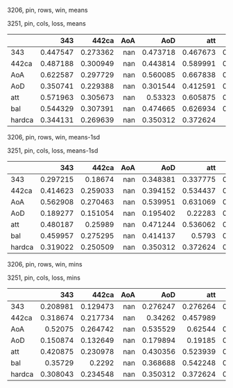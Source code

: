 3206, pin, rows, win, means

3251, pin, cols, loss, means

|        |      343 |    442ca |   AoA |      AoD |      att |      bal |   hardca |
|:-------|---------:|---------:|------:|---------:|---------:|---------:|---------:|
| 343    | 0.447547 | 0.273362 |   nan | 0.473718 | 0.467673 | 0.395739 | 0.422794 |
| 442ca  | 0.487188 | 0.300949 |   nan | 0.443814 | 0.589991 | 0.489485 | 0.376912 |
| AoA    | 0.622587 | 0.297729 |   nan | 0.560085 | 0.667838 | 0.545543 | 0.462584 |
| AoD    | 0.350741 | 0.229388 |   nan | 0.301544 | 0.412591 | 0.327584 | 0.276259 |
| att    | 0.571963 | 0.305673 |   nan | 0.53323  | 0.605875 | 0.501537 | 0.469117 |
| bal    | 0.544329 | 0.307391 |   nan | 0.474665 | 0.626934 | 0.500454 | 0.388834 |
| hardca | 0.344131 | 0.269639 |   nan | 0.350312 | 0.372624 | 0.33968  | 0.290672 |

3206, pin, rows, win, means-1sd

3251, pin, cols, loss, means-1sd

|        |      343 |    442ca |   AoA |      AoD |      att |      bal |   hardca |
|:-------|---------:|---------:|------:|---------:|---------:|---------:|---------:|
| 343    | 0.297215 | 0.18674  |   nan | 0.348381 | 0.337775 | 0.236335 | 0.290973 |
| 442ca  | 0.414623 | 0.259033 |   nan | 0.394152 | 0.534437 | 0.408739 | 0.331844 |
| AoA    | 0.562908 | 0.270463 |   nan | 0.539951 | 0.631069 | 0.416642 | 0.386288 |
| AoD    | 0.189277 | 0.151054 |   nan | 0.195402 | 0.22283  | 0.167436 | 0.189473 |
| att    | 0.480187 | 0.25989  |   nan | 0.471244 | 0.536062 | 0.363459 | 0.408085 |
| bal    | 0.459957 | 0.275295 |   nan | 0.414137 | 0.5793   | 0.388957 | 0.335302 |
| hardca | 0.319022 | 0.250509 |   nan | 0.350312 | 0.372624 | 0.304905 | 0.265078 |

3206, pin, rows, win, mins

3251, pin, cols, loss, mins

|        |      343 |    442ca |   AoA |      AoD |      att |      bal |   hardca |
|:-------|---------:|---------:|------:|---------:|---------:|---------:|---------:|
| 343    | 0.208981 | 0.129473 |   nan | 0.276247 | 0.276264 | 0.148844 | 0.211693 |
| 442ca  | 0.318674 | 0.217734 |   nan | 0.34262  | 0.457989 | 0.29571  | 0.297251 |
| AoA    | 0.52075  | 0.264742 |   nan | 0.535529 | 0.62544  | 0.305979 | 0.352445 |
| AoD    | 0.150874 | 0.132649 |   nan | 0.179894 | 0.19185  | 0.127251 | 0.172114 |
| att    | 0.420875 | 0.230978 |   nan | 0.430356 | 0.523939 | 0.247321 | 0.376611 |
| bal    | 0.35729  | 0.2292   |   nan | 0.368688 | 0.542248 | 0.282321 | 0.295017 |
| hardca | 0.308043 | 0.234548 |   nan | 0.350312 | 0.372624 | 0.298505 | 0.265078 |

